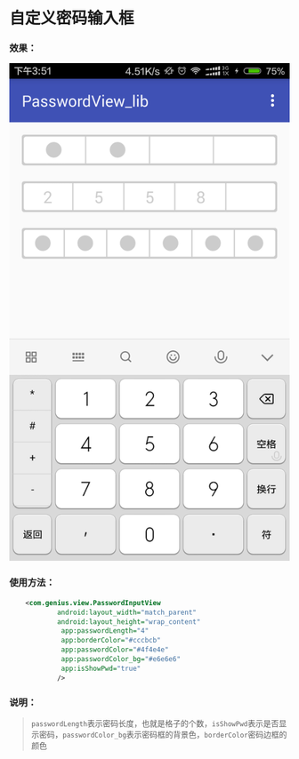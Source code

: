 # 自定义密码输入框

### 效果：

![效果图](https://github.com/genius-ye/PasswordInputView_library/blob/master/device-2016-03-22-155217.png?raw=true)

### 使用方法：

```xml
    <com.genius.view.PasswordInputView
            android:layout_width="match_parent"
            android:layout_height="wrap_content"
             app:passwordLength="4"
             app:borderColor="#cccbcb"
             app:passwordColor="#4f4e4e"
             app:passwordColor_bg="#e6e6e6"
             app:isShowPwd="true"
            />
```
### 说明：

> `passwordLength`表示密码长度，也就是格子的个数，`isShowPwd`表示是否显示密码，`passwordColor_bg`表示密码框的背景色，`borderColor`密码边框的颜色